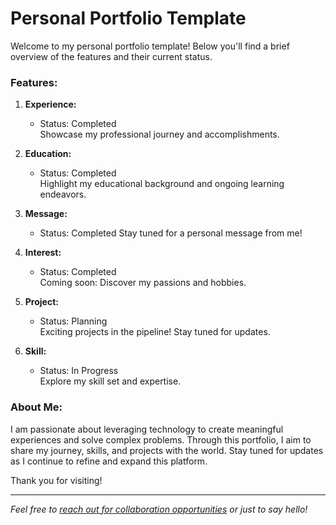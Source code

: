 # Personal Portfolio Template

Welcome to my personal portfolio template! Below you'll find a brief overview of the features and their current status.

### Features:

1. **Experience:**  
   - Status: Completed  
   Showcase my professional journey and accomplishments.

2. **Education:**  
   - Status: Completed  
   Highlight my educational background and ongoing learning endeavors.

3. **Message:**  
   - Status: Completed 
   Stay tuned for a personal message from me!

4. **Interest:**  
   - Status: Completed  
   Coming soon: Discover my passions and hobbies.

5. **Project:**  
   - Status: Planning  
   Exciting projects in the pipeline! Stay tuned for updates.

6. **Skill:**  
   - Status: In Progress  
   Explore my skill set and expertise.

### About Me:

I am passionate about leveraging technology to create meaningful experiences and solve complex problems. Through this portfolio, I aim to share my journey, skills, and projects with the world. Stay tuned for updates as I continue to refine and expand this platform.

Thank you for visiting!

---

*Feel free to [reach out for collaboration opportunities](mailto:skarluajitkas@gmail.com) or just to say hello!*
